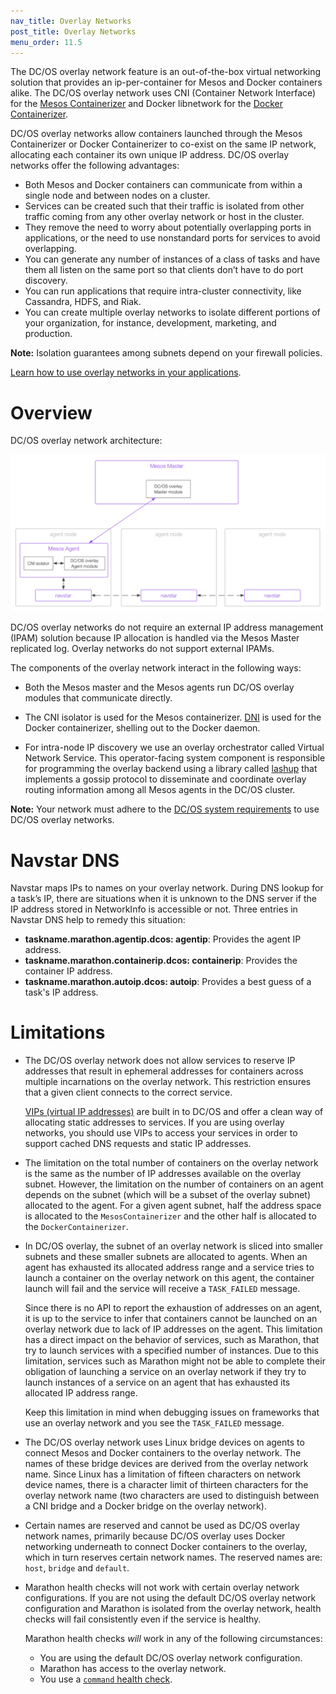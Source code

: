```yaml
---
nav_title: Overlay Networks
post_title: Overlay Networks
menu_order: 11.5
---
```


The DC/OS overlay network feature is an out-of-the-box virtual networking solution that provides an ip-per-container for Mesos and Docker containers alike. The DC/OS overlay network uses CNI (Container Network Interface) for the [Mesos Containerizer](http://mesos.apache.org/documentation/latest/containerizer/#Mesos) and Docker libnetwork for the [Docker Containerizer](http://mesos.apache.org/documentation/latest/containerizer/#Docker).

DC/OS overlay networks allow containers launched through the Mesos Containerizer or Docker Containerizer to co-exist on the same IP network, allocating each container its own unique IP address. DC/OS overlay networks offer the following advantages:

* Both Mesos and Docker containers can communicate from within a single node and between nodes on a cluster.
* Services can be created such that their traffic is isolated from other traffic coming from any other overlay network or host in the cluster.
* They remove the need to worry about potentially overlapping ports in applications, or the need to use nonstandard ports for services to avoid overlapping.
* You can generate any number of instances of a class of tasks and have them all listen on the same port so that clients don’t have to do port discovery.
* You can run applications that require intra-cluster connectivity, like Cassandra, HDFS, and Riak.
* You can create multiple overlay networks to isolate different portions of your organization, for instance, development, marketing, and production.

**Note:** Isolation guarantees among subnets depend on your firewall policies.

[Learn how to use overlay networks in your applications](/docs/1.9/usage/service-discovery/load-balancing-vips/overlay-networks/).

# Overview

DC/OS overlay network architecture:

![Overview of the DC/OS Overlay Networks architecture](img/overlay-networks.png)

DC/OS overlay networks do not require an external IP address management (IPAM) solution because IP allocation is handled via the Mesos Master replicated log. Overlay networks do not support external IPAMs.

The components of the overlay network interact in the following ways:

- Both the Mesos master and the Mesos agents run DC/OS overlay modules that communicate directly.

- The CNI isolator is used for the Mesos containerizer. [DNI](https://docs.docker.com/engine/userguide/networking/dockernetworks/) is used for the Docker containerizer, shelling out to the Docker daemon.

- For intra-node IP discovery we use an overlay orchestrator called Virtual Network Service. This operator-facing system component is responsible for programming the overlay backend using a library called [lashup](https://github.com/dcos/lashup) that implements a gossip protocol to disseminate and coordinate overlay routing information among all Mesos agents in the DC/OS cluster.

**Note:** Your network must adhere to the [DC/OS system requirements](https://dcos.io/docs/1.9/administration/installing/custom/system-requirements/) to use DC/OS overlay networks.

# Navstar DNS

Navstar maps IPs to names on your overlay network. During DNS lookup for a task’s IP, there are situations when it is unknown to the DNS server if the IP address stored in NetworkInfo is accessible or not. Three entries in Navstar DNS help to remedy this situation:

* **taskname.marathon.agentip.dcos: agentip**: Provides the agent IP address.
* **taskname.marathon.containerip.dcos: containerip**: Provides the container IP address.
* **taskname.marathon.autoip.dcos: autoip**: Provides a best guess of a task's IP address.

# Limitations
* The DC/OS overlay network does not allow services to reserve IP addresses that result in ephemeral addresses for containers across multiple incarnations on the overlay network. This restriction ensures that a given client connects to the correct service.

  [VIPs (virtual IP addresses)](/docs/1.9/usage/service-discovery/load-balancing-vips/) are built in to DC/OS and offer a clean way of allocating static addresses to services. If you are using overlay networks, you should use VIPs to access your services in order to support cached DNS requests and static IP addresses.

* The limitation on the total number of containers on the overlay network is the same as the number of IP addresses available on the overlay subnet. However, the limitation on the number of containers on an agent depends on the subnet (which will be a subset of the overlay subnet) allocated to the agent. For a given agent subnet, half the address space is allocated to the `MesosContainerizer` and the other half is allocated to the `DockerContainerizer`.

* In DC/OS overlay, the subnet of an overlay network is sliced into smaller subnets and these smaller subnets are allocated to agents. When an agent has exhausted its allocated address range and a service tries to launch a container on the overlay network on this agent, the container launch will fail and the service will receive a `TASK_FAILED` message.

  Since there is no API to report the exhaustion of addresses on an agent, it is up to the service to infer that containers cannot be launched on an overlay network due to lack of IP addresses on the agent. This limitation has a direct impact on the behavior of services, such as Marathon, that try to launch services with a specified number of instances. Due to this limitation, services such as Marathon might not be able to complete their obligation of launching a service on an overlay network if they try to launch instances of a service on an agent that has exhausted its allocated IP address range.

  Keep this limitation in mind when debugging issues on frameworks that use an overlay network and you see the `TASK_FAILED` message.

* The DC/OS overlay network uses Linux bridge devices on agents to connect Mesos and Docker containers to the overlay network. The names of these bridge devices are derived from the overlay network name. Since Linux has a limitation of fifteen characters on network device names, there is a character limit of thirteen characters for the overlay network name (two characters are used to distinguish between a CNI bridge and a Docker bridge on the overlay network).

* Certain names are reserved and cannot be used as DC/OS overlay network names, primarily because DC/OS overlay uses Docker networking underneath to connect Docker containers to the overlay, which in turn reserves certain network names. The reserved names are: `host`, `bridge` and `default`.

* Marathon health checks will not work with certain overlay network configurations. If you are not using the default DC/OS overlay network configuration and Marathon is isolated from the overlay network, health checks will fail consistently even if the service is healthy.

  Marathon health checks _will_ work in any of the following circumstances:

  * You are using the default DC/OS overlay network configuration.
  * Marathon has access to the overlay network.
  * You use a [`command` health check](http://mesosphere.github.io/marathon/docs/health-checks.html).
